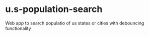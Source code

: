 # u.s-population-search

Web app to search populatio of us states or cities with debouncing functionality
